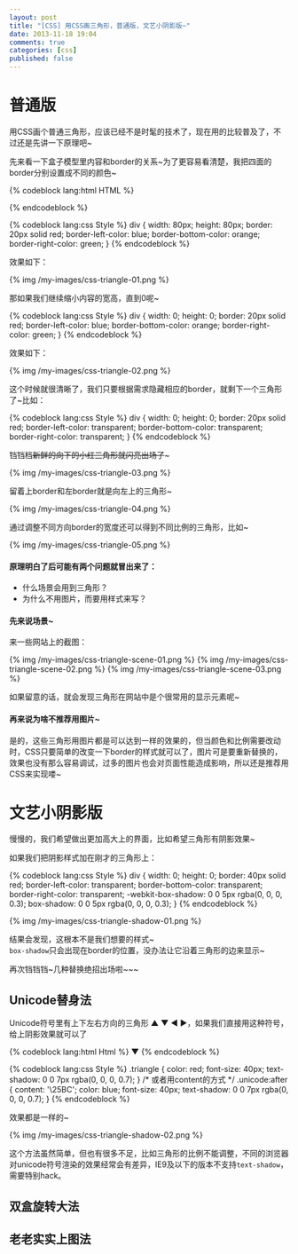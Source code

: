 ```yaml
---
layout: post
title: "[CSS] 用CSS画三角形，普通版，文艺小阴影版~"
date: 2013-11-18 19:04
comments: true
categories: [css]
published: false
---
```


# 普通版

用CSS画个普通三角形，应该已经不是时髦的技术了，现在用的比较普及了，不过还是先讲一下原理吧~

<!-- more -->

先来看一下盒子模型里内容和border的关系~为了更容易看清楚，我把四面的border分别设置成不同的颜色~

{% codeblock lang:html HTML %}
<div></div>
{% endcodeblock %}

{% codeblock lang:css Style %}
div {
    width: 80px;
    height: 80px;
    border: 20px solid red;
    border-left-color: blue;
    border-bottom-color: orange;
    border-right-color: green;
}
{% endcodeblock %}

效果如下：    

{% img /my-images/css-triangle-01.png %}

那如果我们继续缩小内容的宽高，直到0呢~

{% codeblock lang:css Style %}
div {
    width: 0;
    height: 0;
    border: 20px solid red;
    border-left-color: blue;
    border-bottom-color: orange;
    border-right-color: green;
}
{% endcodeblock %}

效果如下：    

{% img /my-images/css-triangle-02.png %}

这个时候就很清晰了，我们只要根据需求隐藏相应的border，就剩下一个三角形了~比如：

{% codeblock lang:css Style %}
div {
    width: 0;
    height: 0;
    border: 20px solid red;
    border-left-color: transparent;
    border-bottom-color: transparent;
    border-right-color: transparent;
}
{% endcodeblock %}

铛铛档~~新鲜的向下的小红三角形就闪亮出场了~~~   

{% img /my-images/css-triangle-03.png %}

留着上border和左border就是向左上的三角形~  

{% img /my-images/css-triangle-04.png %}

通过调整不同方向border的宽度还可以得到不同比例的三角形，比如~   

{% img /my-images/css-triangle-05.png %}

#### 原理明白了后可能有两个问题就冒出来了：
   
- 什么场景会用到三角形？
- 为什么不用图片，而要用样式来写？

#### 先来说场景~

来一些网站上的截图：

{% img /my-images/css-triangle-scene-01.png %}
{% img /my-images/css-triangle-scene-02.png %}
{% img /my-images/css-triangle-scene-03.png %}

如果留意的话，就会发现三角形在网站中是个很常用的显示元素呢~

#### 再来说为啥不推荐用图片~

是的，这些三角形用图片都是可以达到一样的效果的，但当颜色和比例需要改动时，CSS只要简单的改变一下border的样式就可以了，图片可是要重新替换的，效果也没有那么容易调试，过多的图片也会对页面性能造成影响，所以还是推荐用CSS来实现喽~

# 文艺小阴影版

慢慢的，我们希望做出更加高大上的界面，比如希望三角形有阴影效果~

如果我们把阴影样式加在刚才的三角形上：

{% codeblock lang:css Style %}
div {
    width: 0;
    height: 0;
    border: 40px solid red;
    border-left-color: transparent;
    border-bottom-color: transparent;
    border-right-color: transparent;
    -webkit-box-shadow: 0 0 5px rgba(0, 0, 0, 0.3);
    box-shadow: 0 0 5px rgba(0, 0, 0, 0.3);
}
{% endcodeblock %}

{% img /my-images/css-triangle-shadow-01.png %}

结果会发现，这根本不是我们想要的样式~    
`box-shadow`只会出现在border的位置，没办法让它沿着三角形的边来显示~

再次铛铛铛~几种替换绝招出场啦~~~

## Unicode替身法

Unicode符号里有上下左右方向的三角形 ▲ ▼ ◀ ▶，如果我们直接用这种符号，给上阴影效果就可以了

{% codeblock lang:html Html %}
<span class="triangle">▼</span>
<span class="unicode"></span>
{% endcodeblock %}

{% codeblock lang:css Style %}
.triangle {
    color: red;
    font-size: 40px;
    text-shadow: 0 0 7px rgba(0, 0, 0, 0.7);
}
/* 或者用content的方式 */
.unicode:after {
    content: '\25BC';
    color: blue;
    font-size: 40px;
    text-shadow: 0 0 7px rgba(0, 0, 0, 0.7);
}
{% endcodeblock %}

效果都是一样的~

{% img /my-images/css-triangle-shadow-02.png %}

这个方法虽然简单，但也有很多不足，比如三角形的比例不能调整，不同的浏览器对unicode符号渲染的效果经常会有差异，IE9及以下的版本不支持`text-shadow`，需要特别hack。

## 双盒旋转大法



## 老老实实上图法










